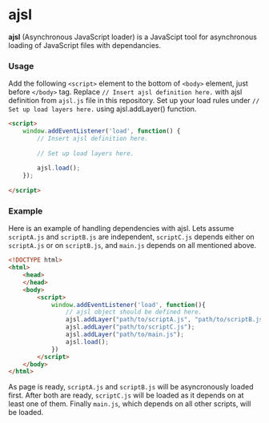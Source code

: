 ajsl
====

**ajsl** (Asynchronous JavaScript loader) is a JavaScipt tool for asynchronous loading of JavaScript files with dependancies.


### Usage
Add the following `<script>` element to the bottom of `<body>` element, just before `</body>` tag. Replace `// Insert ajsl definition here.` with ajsl definition from `ajsl.js` file in this repository. Set up your load rules under `// Set up load layers here.` using ajsl.addLayer() function.

```html
<script>
    window.addEventListener('load', function() {
        // Insert ajsl definition here.
    
        // Set up load layers here.
    
        ajsl.load();
    });
    
</script>
```

### Example
Here is an example of handling dependencies with ajsl. Lets assume `scriptA.js` and `scriptB.js` are independent, `scriptC.js` depends either on `scriptA.js` or on `scriptB.js`, and `main.js` depends on all mentioned above.
```html
<!DOCTYPE html>
<html>
    <head>
    </head>
    <body>
        <script>
            window.addEventListener('load', function(){
                // ajsl object should be defined here.
                ajsl.addLayer("path/to/scriptA.js", "path/to/scriptB.js");
                ajsl.addLayer("path/to/scriptC.js");
                ajsl.addLayer("path/to/main.js");
                ajsl.load();
            })
        </script>    
    </body>
</html>

```
As page is ready, `scriptA.js` and `scriptB.js` will be asyncronously loaded first. After both are ready, `scriptC.js` will be loaded as it depends on at least one of them. Finally `main.js`, which depends on all other scripts, will be loaded.
